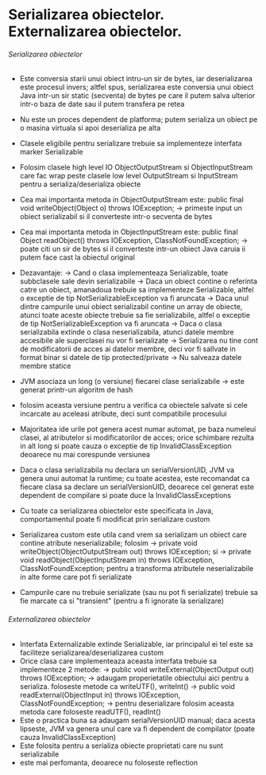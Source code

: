 # Serializarea obiectelor. Externalizarea obiectelor.

###### Serializarea obiectelor
- Este conversia starii unui obiect intru-un sir de bytes, iar deserializarea este procesul invers; altfel
spus, serializarea este conversia unui obiect Java intr-un sir static (secventa) de bytes pe care il
putem salva ulterior intr-o baza de date sau il putem transfera pe retea
- Nu este un proces dependent de platforma; putem serializa un obiect pe o masina virtuala si apoi deserializa pe alta
- Clasele eligibile pentru serializare trebuie sa implementeze interfata marker Serializable
- Folosim clasele high level IO ObjectOutputStream si ObjectInputStream  care fac wrap peste clasele
low level OutputStream si InputStream pentru a serializa/deserializa obiecte
- Cea mai importanta metoda in ObjectOutputStream este:
  public final void writeObject(Object o) throws IOException; -> primeste input un obiect serializabil si il converteste intr-o secventa de bytes
- Cea mai importanta metoda in ObjectInputStream este:
  public final Object readObject() throws IOException, ClassNotFoundException; -> poate citi un sir de bytes si il converteste intr-un obiect Java caruia ii putem face cast la obiectul original
- Dezavantaje:
  -> Cand o clasa implementeaza Serializable, toate subbclasele sale devin serializabile
  -> Daca un obiect contine o referinta catre un obiect, amanadoua trebuie sa implementeze Serializable,
altfel o exceptie de tip NotSerializableException va fi aruncata
  -> Daca unul dintre campurile unui obiect serializabil contine un array de obiecte, atunci toate aceste obiecte trebuie sa fie serializabile,
altfel o exceptie de tip NotSerializableException va fi aruncata
  -> Daca o clasa serializabila extinde o clasa neserializabila, atunci datele membre accesibile ale superclasei nu vor fi serializate
  -> Serializarea nu tine cont de modificatorii de acces ai datelor membre, deci vor fi sallvate in format binar si datele de tip protected/private
  -> Nu salveaza datele membre statice


- JVM asociaza un long (o versiune) fiecarei clase serializabile -> este generat printr-un algoritm de hash
- folosim aceasta versiune pentru a verifica ca obiectele salvate si cele incarcate au aceleasi atribute, deci sunt
compatibile procesului
- Majoritatea ide urile pot genera acest numar automat, pe baza numeleui clasei, al atributelor si modificatorilor de acces; orice
schimbare rezulta in alt long si poate cauza o exceptie de tip InvalidClassException deoarece nu mai corespunde versiunea
- Daca o clasa serializabila nu declara un serialVersionUID, JVM va genera unui automat la runtime; cu toate acestea,
este recomandat ca fiecare clasa sa declare un serialVersionUID, deoarece cel generat este dependent de compilare si poate duce la
  InvalidClassExceptions 
- Cu toate ca serializarea obiectelor este specificata in Java, comportamentul poate fi modificat prin serializare custom
- Serializarea custom este utila cand vrem sa serializam un obiect care contine atribute neserializabile; folosim
 -> private void writeObject(ObjectOutputStream out) throws IOException; si
 -> private void readObject(ObjectInputStream in)
  throws IOException, ClassNotFoundException; pentru a transforma atributele neserializabile in alte forme care pot fi serializate 
- Campurile care nu trebuie serializate (sau nu pot fi serializate) trebuie sa fie marcate ca si "transient" (pentru a fi ignorate la serializare)

###### Externalizarea obiectelor
- Interfata Externalizable extinde Serializable, iar principalul ei tel este sa faciliteze serializarea/deserializarea custom
- Orice clasa care implementeaza aceasta interfata trebuie sa implementeze 2 metode:
-> public void writeExternal(ObjectOutput out) throws IOException; -> adaugam properietatile obiectului aici pentru a serializa. foloseste metode ca writeUTF(), writeInt()
-> public void readExternal(ObjectInput in) throws IOException, 
  ClassNotFoundException; -> pentru deserializare folosim aceasta metoda care foloseste readUTF(), readInt()
- Este o practica buna sa adaugam serialVersionUID manual; daca acesta lipseste, JVM va genera unul care va fi dependent de compilator (poate cauza InvalidClassException)
- Este folosita pentru a serializa obiecte proprietati care nu sunt serializabile
- este mai perfomanta, deoarece nu foloseste reflection
